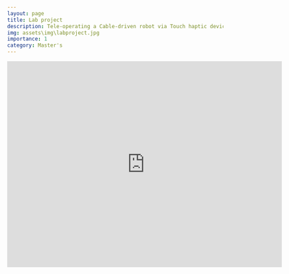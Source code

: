 ```yaml
---
layout: page
title: Lab project
description: Tele-operating a Cable-driven robot via Touch haptic device
img: assets\img\labproject.jpg
importance: 1
category: Master's
---
```


<!-- <p align="center">
<font size="3"> :point_down: Click the picture to watch the video :point_down:</font> 
</p>

<p align="center">
<a href="https://www.youtube.com/watch?v=IGJtQsirpvE" 
target="_blank"><img src="http://img.youtube.com/vi/IGJtQsirpvE/hqdefault.jpg"
alt="IMAGE ALT TEXT HERE" width="640" height="480" border="10" /></a>
</p> -->

<p align="center">
<iframe
    width="640"
    height="480"
    src="https://www.youtube.com/embed/IGJtQsirpvE"
    frameborder="0"
    allow="autoplay; encrypted-media"
    allowfullscreen
>
</iframe>
</p>
